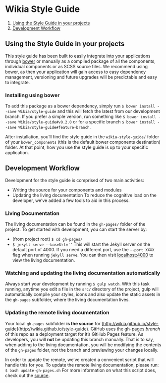 Wikia Style Guide
===========

1. [Using the Style Guide in your projects](#using-the-style-guide-in-your-projects)
2. [Development Workflow](#development-workflow)

## Using the Style Guide in your projects
This style guide has been built to easily integrate into your applications through [bower](http://bower.io/) or manually as a compiled package of all the components, individual components or as SCSS source files. We recommend using bower, as then your application will gain access to easy dependency management, versioning and future upgrades will be predictable and easy to integrate.

### Installing using bower
To add this package as a bower dependency, simply run `$ bower install --save Wikia/style-guide` and this will fetch the latest from our development branch. If you prefer a simple version, run something like `$ bower install --save Wikia/style-guide#v0.2.0` or for a specific branch `$ bower install --save Wikia/style-guide#feature-branch`.

After installation, you’ll find the style guide in the `wikia-style-guide/` folder of your `bower_components` (this is the default bower components destination) folder. At that point, how you use the style guide is up to your specific application.

## Development Workflow
Development for the style guide is comprised of two main activities:
* Writing the source for your components and modules
* Updating the living documentation
To reduce the cognitive load on the developer, we’ve added a few tools to aid in this process.

### Living Documentation
The living documentation can be found in the `gh-pages/` folder of the project. To get started with development, you can start the server by:
* (from project root) `$ cd gh-pages/`
* `$ jekyll serve --baseUrl=’’`
This will start the Jekyll server on the default port of 4000. If you need a different port, use the `--port XXXX` flag when running `jekyll serve`. You can then visit [localhost:4000](http://localhost:4000) to view the living documentation.

### Watching and updating the living documentation automatically
Always start your development by running `$ gulp watch`. With this task running, anytime you edit a file in the `src/` directory of the project, gulp will automatically compile your styles, icons and also update the static assets in the `gh-pages` subfolder, where the living documentation lives.

### Updating the remote living documentation
Your local `gh-pages` subfolder **is the source** for [http://wikia.github.io/style-guide](http://wikia.github.io/style-guide). GitHub uses the gh-pages *branch* of this repo as a deployment target for it’s GitHub Pages feature. As developers, you will **not** be updating this branch manually. That is to say, when adding to the living documentation, you will be modifying the contents of the `gh-pages` folder, not the branch and previewing your changes locally.

In order to update the remote, we’ve created a convenient script that will handle this for you. To update the remote living documentation, please run:
`$ bash update-gh-pages.sh`
For more information on what this script does, check out the [source](https://github.com/Wikia/style-guide/blob/dev/update-gh-pages.sh).
